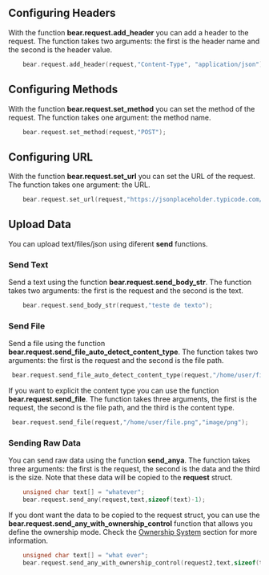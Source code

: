 
## Configuring Headers

With the function **bear.request.add_header** you can add a header to the request. The function takes two arguments: the first is the header name and the second is the header value.

```c
    bear.request.add_header(request,"Content-Type", "application/json");
```

## Configuring Methods 

With the function **bear.request.set_method** you can set the method of the request. The function takes one argument: the method name.

```c
    bear.request.set_method(request,"POST");
```

## Configuring URL

With the function **bear.request.set_url** you can set the URL of the request. The function takes one argument: the URL.

```c
    bear.request.set_url(request,"https://jsonplaceholder.typicode.com/posts");
```

## Upload Data

You can upload text/files/json using diferent **send** functions.

### Send Text

Send a text using the function **bear.request.send_body_str**. The function takes two arguments: the first is the request and the second is the text.
```c
    bear.request.send_body_str(request,"teste de texto");
```


### Send File

Send a file using the function **bear.request.send_file_auto_detect_content_type**. The function takes two arguments: the first is the request and the second is the file path.
```c
 bear.request.send_file_auto_detect_content_type(request,"/home/user/file.png");
```

If you want to explicit the content type you can use the function **bear.request.send_file**. The function takes three arguments, the first is the request, the second is the file path, and the third is the content type.
```c
 bear.request.send_file(request,"/home/user/file.png","image/png");
```

### Sending Raw Data

You can send raw data using the function **send_anya**. The function takes three arguments: the first is the request, the second is the data and the third is the size. Note that these data will be copied to the **request** struct.
```c
    unsigned char text[] = "whatever";
    bear.request.send_any(request,text,sizeof(text)-1);
```

If you dont want the data to be copied to the request struct, you can use the **bear.request.send_any_with_ownership_control** function that allows you define the ownership mode. Check the [Ownership System](/doc/ownership_system.md) section for more information.

```c
    unsigned char text[] = "what ever";
    bear.request.send_any_with_ownership_control(request2,text,sizeof(text)-1,bear.REFERENCE);
```
